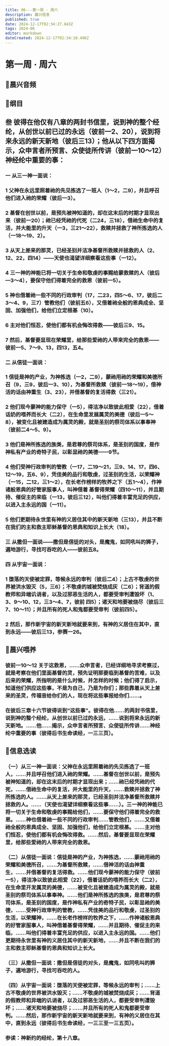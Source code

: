```yaml
---
title: 06---第一周 · 周六
description: 晨兴信息
published: true
date: 2024-12-17T02:34:27.843Z
tags: 2024-06
editor: markdown
dateCreated: 2024-12-17T02:34:10.496Z
---
```


# 第一周 · 周六

## 🎵晨兴音频


## 📖纲目

## 叁    彼得在他仅有八章的两封书信里，说到神的整个经纶，从创世以前已过的永远（彼前一2、20），说到将来永远的新天新地（彼后三13）；他从以下四方面揭示，众申言者所预言、众使徒所传讲（彼前一10～12）神经纶中重要的事：

### 一    从三一神一面说：

### 1    父神在永远里照着祂的先见拣选了一班人（1～2，二9），并且呼召他们进入祂的荣耀（彼后一3）。

### 2    基督在创世以前，是预先被神知道的，却在这末后的时期才显现出来（彼前一20）；祂已经凭祂的代死（二24，三18），借祂生命中的复活，并大能里的升天（一3，三21～22），救赎并拯救了神所拣选的人（一18～19、2）。

### 3    从天上差来的那灵，已经圣别并洁净基督所救赎并拯救的人（2、12、22，四14）——天使也渴望详细察看这些事（一12）。

### 4    三一神的神能已将一切关于生命和敬虔的事赐给蒙救赎的人（彼后—3～4），要保守他们得着完全的救恩（彼前一5）。

### 5    神也借着祂一些不同的行政审判（17，二23，四5～6、17，彼后二3～4、9，三7）管教他们（彼前五6），又借着祂全般的恩典成全、坚固、加强他们，给他们立定根基（10）。

### 6    主对他们恒忍，使他们都有机会悔改得救——彼后三9、15。

### 7    然后，基督要显现在荣耀里，给那些爱祂的人带来完全的救恩——彼前一5、7～9、13，四13，五4。

### 二    从信徒一面说：

### 1    信徒是神的产业，为神拣选（一2，二9），蒙祂用祂的荣耀和美德所召（9，三9，彼后一3、10），为基督所救赎（彼前一18～19），借神活的话由神重生（3、23），并借基督的复活得救（三21）。

### 2    他们现今蒙神的能力保守（一5），得洁净以致彼此相爱（22），借着话奶的喂养而长大（二2），在生命里发展属灵的美德（彼后一5～8），被变化且被建造成为属灵的殿，就是圣别的祭司体系以事奉神（彼前二4～5、9）。

### 3    他们是神所拣选的族类，是君尊的祭司体系，是圣别的国度，是作神私有产业的奇特子民，以彰显祂的美德——9节。

### 4    他们受神行政审判的管教（一17，二19～21，三9、14、17，四6、12～19，五6、9），凭佳美的品行和敬虔，过圣别的生活，以荣耀神（一15，二12，三1～2），在长老作榜样的牧养之下（五1～4），作神诸般恩典的好管家服事人，叫神借着 基督得荣耀（四10～11），并且期待、催促主的来临（一13，彼后三12），叫他们得着丰富充足的供应，以进入主永远的国（一11）。

### 5    他们更期待永世里有神的义居住其中的新天新地（三13），并且不断在我们的主和救主耶稣基督的恩典和知识上长大（18）。

### 三    从撒但一面说——撒但是信徒的对头，是魔鬼，如同吼叫的狮子，遍地游行，寻找可吞吃的人——彼前五8。

### 四    从宇宙一面说：

### 1    堕落的天使被定罪，等候永远的审判（彼后二4）；上古不敬虔的世界被洪水毁灭（5，三6）；不敬虔的城被焚烧成灰（二6）；背道的假教师和异端讥诮者，以及过邪恶生活的人，都要受审判遭毁坏（1、3、9～10、12，三3～4、7，彼前 四5）；诸天和地要被烧尽（彼后三7、10～11）；并且所有的死人和鬼都要受审判（彼前四5）。

### 2    然后，那作新宇宙的新天新地就要来到，有神的义居住在其中，直到永远——彼后三13，参赛一26。

## 📖晨兴喂养

### 彼前一10～12    关于这救恩，……众申言者，已经详细地寻求考察过，就是考察在他们里面基督的灵，预先证明那要临到基督的苦难，以及后来的荣耀，所指明的是什么时候，并怎样的时候；他们得了启示，知道他们供应这些事，不是为自己，乃是为你们；那些靠着从天上差来的圣灵，传福音给你们的人，现在将这些事报给你们……。

### 在彼后三章十六节彼得说到“这些事”。彼得在他……的两封书信里，说到神的整个经纶，从创世以前已过的永远，……说到将来永远的新天新地。……他……揭示，众申言者所预言、众使徒所传讲……神经纶中重要的事（彼得后书生命读经，一三三页）。

## 📖信息选读

### （一）从三一神一面说：父神在永远里照着祂的先见拣选了一班人，……并且呼召他们进入祂的荣耀。……基督在创世以前，是预先被神知道的，却在这末后的时期才显现出来；……祂已经凭祂的代死，……借祂生命中的复活，并大能里的升天，……救赎并拯救了神所拣选的人。……从天上差来的那灵，已经圣别并洁净基督所救赎并拯救的人。……（天使也渴望详细察看这些事……）。三一神的神能已将一切关于生命和敬虔的事赐给他们，……要保守他们得着完全的救恩。……神也借着祂一些不同的行政审判……管教他们，……又借着祂全般的恩典成全、坚固、加强他们，给他们立定根基。……主对他们恒忍，使他们都有机会悔改得救。……然后，基督要显现在荣耀里，给那些爱祂的人带来完全的救恩。

### （二）从信徒一面说：信徒是神的产业，为神拣选，……蒙祂用祂的荣耀和美德所召，……为基督所救赎，……借神活的话由神重生，……并借基督的复活得救。……他们现今蒙神的能力保守（彼前一5），得洁净以致彼此相爱（22），借着话奶的喂养而长大（二2），在生命里开发属灵的美德，……被变化且被建造成为属灵的殿，就是圣别的祭司体系以事奉神。……他们是神所拣选的族类，是君尊的祭司体系，是圣别的国度，是作神私有产业的奇特子民，以彰显祂的美德，……受神行政审判的管教，……凭佳美的品行和敬虔，过圣别的生活，以荣耀神，……在长老作榜样的牧养之下，……作神诸般恩典的好管家服事人，叫神借着基督得荣耀，……并且期待、催促主的来临，……叫他们得着丰富充足的供应，以进入主永远的国。……他们更期待永世里有神的义居住其中的新天新地，……并且不断在我们的主和救主耶稣基督的恩典和知识上长大。

### （三）从撒但一面说：撒但是信徒的对头，是魔鬼，如同吼叫的狮子，遍地游行，寻找可吞吃的人。

### （四）从宇宙一面说：堕落的天使被定罪，等候永远的审判；……上古不敬虔的世界被洪水毁灭；……不敬虔的城被焚烧成灰；……背道的假教师和异端的讥诮者，以及过邪恶生活的人，都要受审判遭毁坏；……诸天和地要被烧尽；……并且所有的死人和鬼都要受审判。……然后，那作新宇宙的新天新地就要来到，有神的义居住在其中，直到永远（彼得后书生命读经，一三三至一三五页）。

### 参读：神新约的经纶，第十八章。